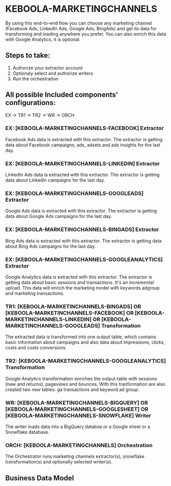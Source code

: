 # KEBOOLA-MARKETINGCHANNELS

By using this end-to-end flow you can choose any marketing channel (Facebook Ads, LinkedIn Ads, Google Ads, BingAds) and get its data for transforming and loading anywhere you prefer. You can also enrich this data with Google Analytics, it is optional.

## Steps to take:
1. Authorize your extractor account
2. Optionaly select and authorize writers
3. Run the orchestration

## All possible Included components' configurations:

EX -> TR1 -> TR2 -> WR -> ORCH


### EX: [KEBOOLA-MARKETINGCHANNELS-FACEBOOK] Extractor

Facebook Ads data is extracted with this extractor. The extractor is getting data about Facebook campaigns, ads, adsets and ads insights for the last day.

### EX: [KEBOOLA-MARKETINGCHANNELS-LINKEDIN] Extractor

LinkedIn Ads data is extracted with this extractor. The extractor is getting data about Linkedin campaigns for the last day.

### EX: [KEBOOLA-MARKETINGCHANNELS-GOOGLEADS] Extractor

Google Ads data is extracted with this extractor. The extractor is getting data about Google Ads campaigns for the last day.

### EX: [KEBOOLA-MARKETINGCHANNELS-BINGADS] Extractor

Bing Ads data is extracted with this extractor. The extractor is getting data about Bing Ads campaigns for the last day.

### EX: [KEBOOLA-MARKETINGCHANNELS-GOOGLEANALYTICS] Extractor

Google Analytics data is extracted with this extractor. The extractor is getting data about basic sessions and transactions. It's an incremental upload. This data will enrich the marketing model with keywords adgroup and marketing transactions.

### TR1: [KEBOOLA-MARKETINCHANNELS-BINGADS] OR [KEBOOLA-MARKETINCHANNELS-FACEBOOK] OR [KEBOOLA-MARKETINCHANNELS-LINKEDIN] OR [KEBOOLA-MARKETINCHANNELS-GOOGLEADS]  Transformation

The extracted data is transformed into one output table, which contains basic information about campaigns and also data about impressions, clicks, costs and costs conversions.

### TR2: [KEBOOLA-MARKETINGCHANNELS-GOOGLEANALYTICS] Transformation

Google Analytics transformation enriches the output table with sessions (new and returns), pageviews and bounces. With this tranformation are also created two new tables: ga transactions and keyword ad group.

### WR: [KEBOOLA-MARKETINGCHANNELS-BIGQUERY] OR [KEBOOLA-MARKETINGCHANNELS-GOOGLESHEET] OR [KEBOOLA-MARKETINGCHANNELS-SNOWFLAKE] Writer

The writer loads data into a BigQuery databse or a Google sheet or a Snowflake database.

### ORCH: [KEBOOLA-MARKETINGCHANNELS] Orchestration

The Orchestrator runs marketing channels extractor(s), snowflake transformation(s) and optionally selected writer(s).

## Business Data Model




